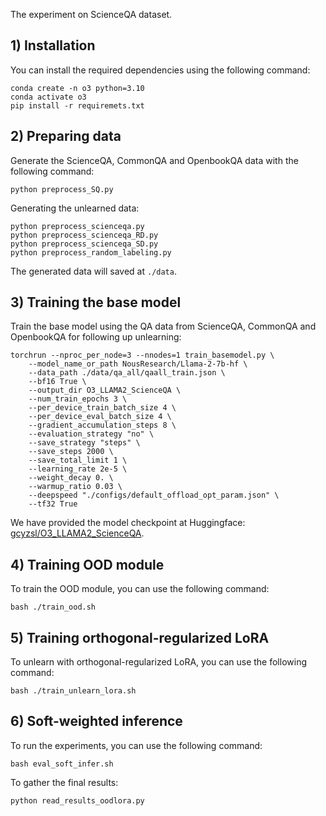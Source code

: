 The experiment on ScienceQA dataset.

## 1) Installation
You can install the required dependencies using the following command:
```
conda create -n o3 python=3.10
conda activate o3
pip install -r requiremets.txt
```

## 2) Preparing data
Generate the ScienceQA, CommonQA and OpenbookQA data with the following command:
```
python preprocess_SQ.py
```
Generating the unlearned data:
```
python preprocess_scienceqa.py
python preprocess_scienceqa_RD.py
python preprocess_scienceqa_SD.py
python preprocess_random_labeling.py
```
The generated data will saved at ``./data``.


## 3) Training the base model
Train the base model using the QA data from ScienceQA, CommonQA and OpenbookQA for following up unlearning:
```
torchrun --nproc_per_node=3 --nnodes=1 train_basemodel.py \
    --model_name_or_path NousResearch/Llama-2-7b-hf \
    --data_path ./data/qa_all/qaall_train.json \
    --bf16 True \
    --output_dir O3_LLAMA2_ScienceQA \
    --num_train_epochs 3 \
    --per_device_train_batch_size 4 \
    --per_device_eval_batch_size 4 \
    --gradient_accumulation_steps 8 \
    --evaluation_strategy "no" \
    --save_strategy "steps" \
    --save_steps 2000 \
    --save_total_limit 1 \
    --learning_rate 2e-5 \
    --weight_decay 0. \
    --warmup_ratio 0.03 \
    --deepspeed "./configs/default_offload_opt_param.json" \
    --tf32 True
```
We have provided the model checkpoint at Huggingface: [gcyzsl/O3_LLAMA2_ScienceQA](https://huggingface.co/gcyzsl/O3_LLAMA2_ScienceQA).


## 4) Training OOD module
To train the OOD module, you can use the following command:
```
bash ./train_ood.sh
```

## 5) Training orthogonal-regularized LoRA
To unlearn with orthogonal-regularized LoRA, you can use the following command:
```
bash ./train_unlearn_lora.sh
```

## 6) Soft-weighted inference
To run the experiments, you can use the following command:
```
bash eval_soft_infer.sh
```
To gather the final results:
```
python read_results_oodlora.py
```

